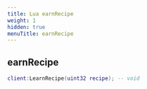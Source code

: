 ```yaml
---
title: Lua earnRecipe
weight: 1
hidden: true
menuTitle: earnRecipe
---
```

## earnRecipe
```lua
client:LearnRecipe(uint32 recipe); -- void
```